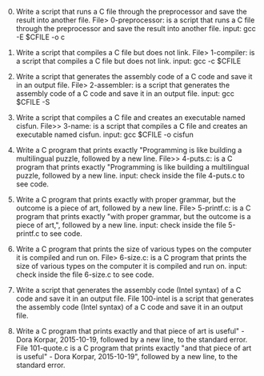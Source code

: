 0. Write a script that runs a C file through the preprocessor and save the result into another file.
File> 0-preprocessor: is a script that runs a C file through the preprocessor and save the result into another file.
input: gcc -E $CFILE -o c
1. Write a script that compiles a C file but does not link.
File> 1-compiler: is a script that compiles a C file but does not link.
input: gcc -c $CFILE
2. Write a script that generates the assembly code of a C code and save it in an output file.
File> 2-assembler: is a script that generates the assembly code of a C code and save it in an output file.
input: gcc $CFILE -S
3. Write a script that compiles a C file and creates an executable named cisfun.
File>> 3-name: is a script that compiles a C file and creates an executable named cisfun.
input: gcc $CFILE -o cisfun
4. Write a C program that prints exactly "Programming is like building a multilingual puzzle, followed by a new line.
File>> 4-puts.c: is a C program that prints exactly "Programming is like building a multilingual puzzle, followed by a new line.
input: check inside the file 4-puts.c to see code.
5. Write a C program that prints exactly with proper grammar, but the outcome is a piece of art, followed by a new line.
File> 5-printf.c: is a C program that prints exactly "with proper grammar, but the outcome is a piece of art,", followed by a new line.
input: check inside the file 5-printf.c to see code.
6. Write a C program that prints the size of various types on the computer it is compiled and run on.
File> 6-size.c: is a C program that prints the size of various types on the computer it is compiled and run on.
input: check inside the file 6-size.c to see code.
7. Write a script that generates the assembly code (Intel syntax) of a C code and save it in an output file.
File 100-intel is a script that generates the assembly code (Intel syntax) of a C code and save it in an output file.

8. Write a C program that prints exactly and that piece of art is useful" - Dora Korpar, 2015-10-19, followed by a new line, to the standard error.
File 101-quote.c is a C program that prints exactly "and that piece of art is useful" - Dora Korpar, 2015-10-19", followed by a new line, to the standard error.
